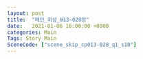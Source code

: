 ```yaml
---
layout: post
title:  "메인_회상_013~028장"
date:   2021-01-06 16:00:00 +0000
categories: Main
Tags: Story Main
SceneCode: ["scene_skip_cp013-028_q1_s10"]
---
```

